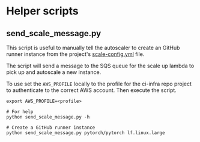 # Helper scripts

## send_scale_message.py

This script is useful to manually tell the autoscaler to create an
GitHub runner instance from the project's
[scale-config.yml](https://github.com/pytorch/pytorch/blob/main/.github/lf-scale-config.yml)
file.

The script will send a message to the SQS queue for the scale up lambda
to pick up and autoscale a new instance.

To use set the `AWS_PROFILE` locally to the profile for the ci-infra
repo project to authenticate to the correct AWS account. Then execute the
script.

```
export AWS_PROFILE=<profile>

# For help
python send_scale_message.py -h

# Create a GitHub runner instance
python send_scale_message.py pytorch/pytorch lf.linux.large
```
